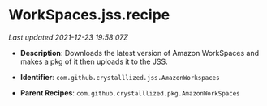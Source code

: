 # WorkSpaces.jss.recipe

_Last updated 2021-12-23 19:58:07Z_

- **Description**: Downloads the latest version of Amazon WorkSpaces and makes a pkg of it then uploads it to the JSS.

- **Identifier**: `com.github.crystalllized.jss.AmazonWorkspaces`

- **Parent Recipes**: `com.github.crystalllized.pkg.AmazonWorkSpaces`